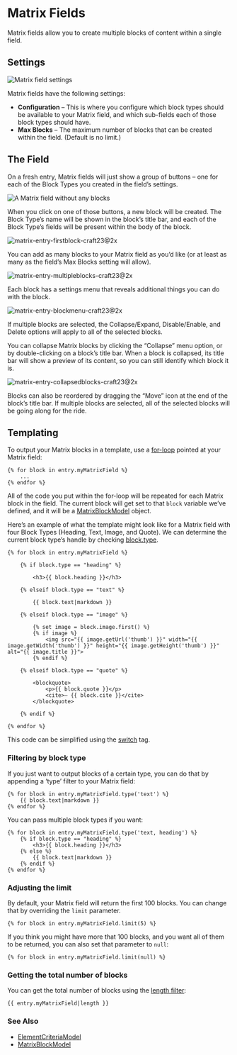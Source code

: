 # Matrix Fields

Matrix fields allow you to create multiple blocks of content within a single field.

## Settings

![Matrix field settings](https://craftcmsassets.craftcdn.com/images/docs/field-types/matrix/matrix-settings-craft23@2x.png)

Matrix fields have the following settings:

- **Configuration** – This is where you configure which block types should be available to your Matrix field, and which sub-fields each of those block types should have.
- **Max Blocks** – The maximum number of blocks that can be created within the field. (Default is no limit.)

## The Field

On a fresh entry, Matrix fields will just show a group of buttons – one for each of the Block Types you created in the field’s settings.

![A Matrix field without any blocks](https://craftcmsassets.craftcdn.com/images/docs/field-types/matrix/matrix-entry-fresh-craft23@2x.png)

When you click on one of those buttons, a new block will be created. The Block Type’s name will be shown in the block’s title bar, and each of the Block Type’s fields will be present within the body of the block.

![matrix-entry-firstblock-craft23@2x](https://craftcmsassets.craftcdn.com/images/docs/field-types/matrix/matrix-entry-firstblock-craft23@2x.png)

You can add as many blocks to your Matrix field as you’d like (or at least as many as the field’s Max Blocks setting will allow).

![matrix-entry-multipleblocks-craft23@2x](https://craftcmsassets.craftcdn.com/images/docs/field-types/matrix/matrix-entry-multipleblocks-craft23@2x.png)

Each block has a settings menu that reveals additional things you can do with the block.

![matrix-entry-blockmenu-craft23@2x](https://craftcmsassets.craftcdn.com/images/docs/field-types/matrix/matrix-entry-blockmenu-craft23@2x.png)

If multiple blocks are selected, the Collapse/Expand, Disable/Enable, and Delete options will apply to all of the selected blocks.

You can collapse Matrix blocks by clicking the “Collapse” menu option, or by double-clicking on a block’s title bar. When a block is collapsed, its title bar will show a preview of its content, so you can still identify which block it is.

![matrix-entry-collapsedblocks-craft23@2x](https://craftcmsassets.craftcdn.com/images/docs/field-types/matrix/matrix-entry-collapsedblocks-craft23@2x.png)

Blocks can also be reordered by dragging the “Move” icon at the end of the block’s title bar. If multiple blocks are selected, all of the selected blocks will be going along for the ride.

## Templating

To output your Matrix blocks in a template, use a [for-loop](https://twig.symfony.com/doc/tags/for.html) pointed at your Matrix field:

```twig
{% for block in entry.myMatrixField %}
    ...
{% endfor %}
```

All of the code you put within the for-loop will be repeated for each Matrix block in the field. The current block will get set to that `block` variable we’ve defined, and it will be a [MatrixBlockModel](templating/matrixblockmodel.md) object.

Here’s an example of what the template might look like for a Matrix field with four Block Types (Heading, Text, Image, and Quote). We can determine the current block type’s handle by checking [block.type](templating/matrixblockmodel.md#type).

```twig
{% for block in entry.myMatrixField %}

    {% if block.type == "heading" %}

        <h3>{{ block.heading }}</h3>

    {% elseif block.type == "text" %}

        {{ block.text|markdown }}

    {% elseif block.type == "image" %}

        {% set image = block.image.first() %}
        {% if image %}
            <img src="{{ image.getUrl('thumb') }}" width="{{ image.getWidth('thumb') }}" height="{{ image.getHeight('thumb') }}" alt="{{ image.title }}">
        {% endif %}

    {% elseif block.type == "quote" %}

        <blockquote>
            <p>{{ block.quote }}</p>
            <cite>– {{ block.cite }}</cite>
        </blockquote>

    {% endif %}

{% endfor %}
```

This code can be simplified using the [switch](templating/switch.md) tag.

### Filtering by block type

If you just want to output blocks of a certain type, you can do that by appending a ‘type’ filter to your Matrix field:

```twig
{% for block in entry.myMatrixField.type('text') %}
    {{ block.text|markdown }}
{% endfor %}
```

You can pass multiple block types if you want:

```twig
{% for block in entry.myMatrixField.type('text, heading') %}
    {% if block.type == "heading" %}
        <h3>{{ block.heading }}</h3>
    {% else %}
        {{ block.text|markdown }}
    {% endif %}
{% endfor %}
```

### Adjusting the limit

By default, your Matrix field will return the first 100 blocks. You can change that by overriding the `limit` parameter.

```twig
{% for block in entry.myMatrixField.limit(5) %}
```

If you think you might have more that 100 blocks, and you want all of them to be returned, you can also set that parameter to `null`:

```twig
{% for block in entry.myMatrixField.limit(null) %}
```

### Getting the total number of blocks

You can get the total number of blocks using the [length filter](https://twig.symfony.com/doc/filters/length.html):

```twig
{{ entry.myMatrixField|length }}
```

### See Also

- [ElementCriteriaModel](templating/elementcriteriamodel.md)
- [MatrixBlockModel](templating/matrixblockmodel.md)
